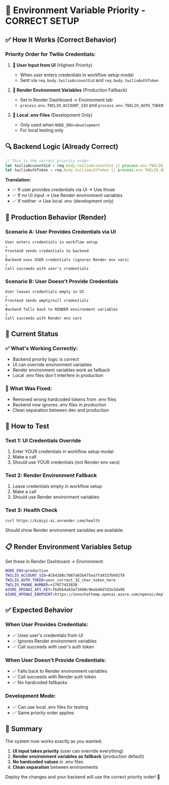 # 🎯 Environment Variable Priority - CORRECT SETUP

## **✅ How It Works (Correct Behavior)**

### **Priority Order for Twilio Credentials:**

1. **🥇 User Input from UI** (Highest Priority)
   - When user enters credentials in workflow setup modal
   - Sent via `req.body.twilioAccountSid` and `req.body.twilioAuthToken`

2. **🥈 Render Environment Variables** (Production Fallback)
   - Set in Render Dashboard → Environment tab
   - `process.env.TWILIO_ACCOUNT_SID` and `process.env.TWILIO_AUTH_TOKEN`

3. **🥉 Local .env Files** (Development Only)
   - Only used when `NODE_ENV=development`
   - For local testing only

## **🔍 Backend Logic (Already Correct)**

```javascript
// This is the correct priority order:
let twilioAccountSid = req.body.twilioAccountSid || process.env.TWILIO_ACCOUNT_SID;
let twilioAuthToken = req.body.twilioAuthToken || process.env.TWILIO_AUTH_TOKEN;
```

**Translation:**
- ✅ If user provides credentials via UI → Use those
- ✅ If no UI input → Use Render environment variables
- ✅ If neither → Use local .env (development only)

## **🚀 Production Behavior (Render)**

### **Scenario A: User Provides Credentials via UI**
```
User enters credentials in workflow setup
↓
Frontend sends credentials to backend
↓
Backend uses USER credentials (ignores Render env vars)
↓
Call succeeds with user's credentials
```

### **Scenario B: User Doesn't Provide Credentials**
```
User leaves credentials empty in UI
↓
Frontend sends empty/null credentials
↓
Backend falls back to RENDER environment variables
↓
Call succeeds with Render env vars
```

## **🎯 Current Status**

### **✅ What's Working Correctly:**
- Backend priority logic is correct
- UI can override environment variables
- Render environment variables work as fallback
- Local .env files don't interfere in production

### **🔧 What Was Fixed:**
- Removed wrong hardcoded tokens from .env files
- Backend now ignores .env files in production
- Clean separation between dev and production

## **🧪 How to Test**

### **Test 1: UI Credentials Override**
1. Enter YOUR credentials in workflow setup modal
2. Make a call
3. Should use YOUR credentials (not Render env vars)

### **Test 2: Render Environment Fallback**
1. Leave credentials empty in workflow setup
2. Make a call  
3. Should use Render environment variables

### **Test 3: Health Check**
```bash
curl https://kimiyi-ai.onrender.com/health
```
Should show Render environment variables are available.

## **📋 Render Environment Variables Setup**

Set these in Render Dashboard → Environment:

```bash
NODE_ENV=production
TWILIO_ACCOUNT_SID=AC64208c7087a03b475ea7fa9337b692f8
TWILIO_AUTH_TOKEN=your_correct_32_char_token_here
TWILIO_PHONE_NUMBER=+17077433838
AZURE_OPENAI_API_KEY=f6d564a83af3498c9beb46d7d3e3da96
AZURE_OPENAI_ENDPOINT=https://innochattemp.openai.azure.com/openai/deployments/gpt4omini/chat/completions?api-version=2025-01-01-preview
```

## **✅ Expected Behavior**

### **When User Provides Credentials:**
- ✅ Uses user's credentials from UI
- ✅ Ignores Render environment variables
- ✅ Call succeeds with user's auth token

### **When User Doesn't Provide Credentials:**
- ✅ Falls back to Render environment variables
- ✅ Call succeeds with Render auth token
- ✅ No hardcoded fallbacks

### **Development Mode:**
- ✅ Can use local .env files for testing
- ✅ Same priority order applies

## **🎯 Summary**

The system now works exactly as you wanted:

1. **UI input takes priority** (user can override everything)
2. **Render environment variables as fallback** (production default)
3. **No hardcoded values** in .env files
4. **Clean separation** between environments

Deploy the changes and your backend will use the correct priority order! 🚀
